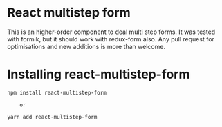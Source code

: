 # React multistep form
This is an higher-order component to deal multi step forms.
It was tested with formik, but it should work with redux-form also.
Any pull request for optimisations and new additions is more than welcome.

# Installing react-multistep-form

```
npm install react-multistep-form

    or
    
yarn add react-multistep-form
```
